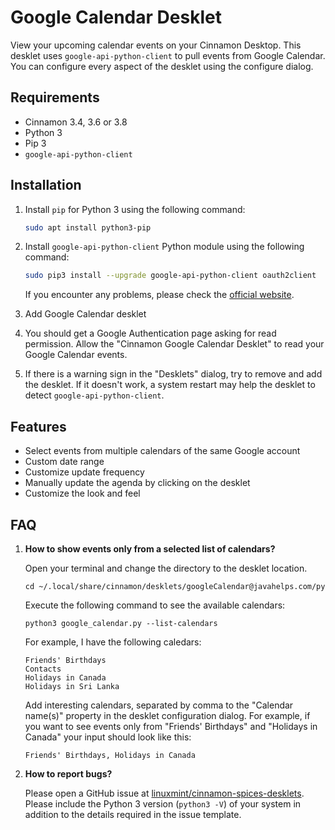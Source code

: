 # Google Calendar Desklet

View your upcoming calendar events on your Cinnamon Desktop. This desklet uses `google-api-python-client` to pull events from Google Calendar. You can configure every aspect of the desklet using the configure dialog.

## Requirements

- Cinnamon 3.4, 3.6 or 3.8
- Python 3
- Pip 3
- `google-api-python-client`

## Installation

1. Install `pip` for Python 3 using the following command:
    ```bash
    sudo apt install python3-pip
    ```

2. Install `google-api-python-client` Python module using the following command:
    ```bash
    sudo pip3 install --upgrade google-api-python-client oauth2client
    ```
    If you encounter any problems, please check the [official website](https://developers.google.com/api-client-library/python/start/installation).

3. Add Google Calendar desklet

4. You should get a Google Authentication page asking for read permission. Allow the "Cinnamon Google Calendar Desklet" to read your Google Calendar events.

5. If there is a warning sign in the "Desklets" dialog, try to remove and add the desklet. If it doesn't work, a system restart may help the desklet to detect `google-api-python-client`.

## Features

- Select events from multiple calendars of the same Google account
- Custom date range
- Customize update frequency
- Manually update the agenda by clicking on the desklet
- Customize the look and feel

## FAQ

1. **How to show events only from a selected list of calendars?**

    Open your terminal and change the directory to the desklet location.
    ```shell
    cd ~/.local/share/cinnamon/desklets/googleCalendar@javahelps.com/py
    ```

    Execute the following command to see the available calendars:
    ```shell
    python3 google_calendar.py --list-calendars
    ```
    For example, I have the following caledars:
    ```text
    Friends' Birthdays
    Contacts
    Holidays in Canada
    Holidays in Sri Lanka
    ```
    Add interesting calendars, separated by comma to the "Calendar name(s)" property in the desklet configuration dialog. For example, if you want to see events only from "Friends' Birthdays" and "Holidays in Canada" your input should look like this:
    ```text
    Friends' Birthdays, Holidays in Canada
    ```

2. **How to report bugs?**

    Please open a GitHub issue at [linuxmint/cinnamon-spices-desklets](https://github.com/linuxmint/cinnamon-spices-desklets/issues). Please include the Python 3 version (`python3 -V`) of your system in addition to the details required in the issue template.